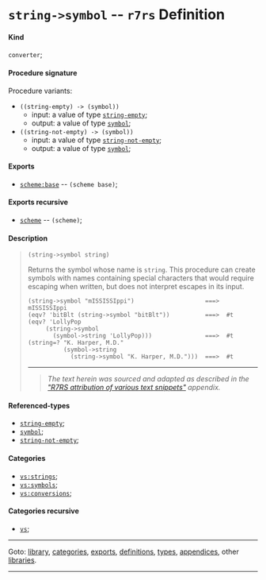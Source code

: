 

<a id='definition__r7rs__string-_3e_symbol'></a>

# `string->symbol` -- `r7rs` Definition


<a id='definition__r7rs__string-_3e_symbol__kind'></a>

#### Kind

`converter`;


<a id='definition__r7rs__string-_3e_symbol__procedure-signature'></a>

#### Procedure signature

Procedure variants:
 * `((string-empty) -> (symbol))`
   * input: a value of type [`string-empty`](../../r7rs/types/string-empty.md#type__r7rs__string-empty);
   * output: a value of type [`symbol`](../../r7rs/types/symbol.md#type__r7rs__symbol);
 * `((string-not-empty) -> (symbol))`
   * input: a value of type [`string-not-empty`](../../r7rs/types/string-not-empty.md#type__r7rs__string-not-empty);
   * output: a value of type [`symbol`](../../r7rs/types/symbol.md#type__r7rs__symbol);


<a id='definition__r7rs__string-_3e_symbol__exports'></a>

#### Exports

 * [`scheme:base`](../../r7rs/exports/scheme_3a_base.md#export__r7rs__scheme_3a_base) -- `(scheme base)`;


<a id='definition__r7rs__string-_3e_symbol__exports-recursive'></a>

#### Exports recursive

 * [`scheme`](../../r7rs/exports/scheme.md#export__r7rs__scheme) -- `(scheme)`;


<a id='definition__r7rs__string-_3e_symbol__description'></a>

#### Description

> ````
> (string->symbol string)
> ````
> 
> 
> Returns the symbol whose name is `string`.  This procedure can
> create symbols with names containing special characters that would
> require escaping when written, but does not interpret escapes in its input.
> 
> ````
> (string->symbol "mISSISSIppi")                    ===>  mISSISSIppi
> (eqv? 'bitBlt (string->symbol "bitBlt"))          ===>  #t
> (eqv? 'LollyPop
>      (string->symbol
>        (symbol->string 'LollyPop)))               ===>  #t
> (string=? "K. Harper, M.D."
>           (symbol->string
>             (string->symbol "K. Harper, M.D.")))  ===>  #t
> ````
> 
> 
> ----
> > *The text herein was sourced and adapted as described in the ["R7RS attribution of various text snippets"](../../r7rs/appendices/attribution.md#appendix__r7rs__attribution) appendix.*


<a id='definition__r7rs__string-_3e_symbol__referenced-types'></a>

#### Referenced-types

 * [`string-empty`](../../r7rs/types/string-empty.md#type__r7rs__string-empty);
 * [`symbol`](../../r7rs/types/symbol.md#type__r7rs__symbol);
 * [`string-not-empty`](../../r7rs/types/string-not-empty.md#type__r7rs__string-not-empty);


<a id='definition__r7rs__string-_3e_symbol__categories'></a>

#### Categories

 * [`vs:strings`](../../r7rs/categories/vs_3a_strings.md#category__r7rs__vs_3a_strings);
 * [`vs:symbols`](../../r7rs/categories/vs_3a_symbols.md#category__r7rs__vs_3a_symbols);
 * [`vs:conversions`](../../r7rs/categories/vs_3a_conversions.md#category__r7rs__vs_3a_conversions);


<a id='definition__r7rs__string-_3e_symbol__categories-recursive'></a>

#### Categories recursive

 * [`vs`](../../r7rs/categories/vs.md#category__r7rs__vs);

----

Goto: [library](../../r7rs/_index.md#library__r7rs), [categories](../../r7rs/categories/_index.md#toc__r7rs__categories), [exports](../../r7rs/exports/_index.md#toc__r7rs__exports), [definitions](../../r7rs/definitions/_index.md#toc__r7rs__definitions), [types](../../r7rs/types/_index.md#toc__r7rs__types), [appendices](../../r7rs/appendices/_index.md#toc__r7rs__appendices), other [libraries](../../_libraries.md#toc__libraries).

----


